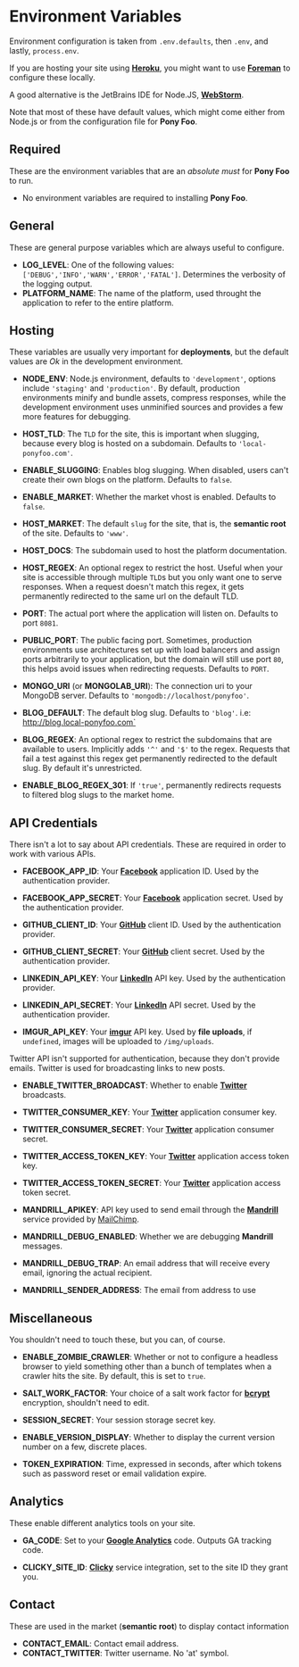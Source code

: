 Environment Variables
=====================

Environment configuration is taken from `.env.defaults`, then `.env`, and lastly, `process.env`.

If you are hosting your site using [**Heroku**](https://heroku.com "Heroku"), you might want to use [**Foreman**](https://devcenter.heroku.com/articles/config-vars#local-setup "Local Setup for Heroku sites") to configure these locally.

A good alternative is the JetBrains IDE for Node.JS, [**WebStorm**](http://www.jetbrains.com/webstorm/ "WebStorm"). 

Note that most of these have default values, which might come either from Node.js or from the configuration file for **Pony Foo**.

Required
--------

These are the environment variables that are an _absolute must_ for **Pony Foo** to run.

- No environment variables are required to installing **Pony Foo**.



General
-------

These are general purpose variables which are always useful to configure.

- **LOG_LEVEL**: One of the following values: `['DEBUG','INFO','WARN','ERROR','FATAL']`. Determines the verbosity of the logging output.
- **PLATFORM_NAME**: The name of the platform, used throught the application to refer to the entire platform.



Hosting
-------

These variables are usually very important for **deployments**, but the default values are _Ok_ in the development environment.

- **NODE_ENV**: Node.js environment, defaults to `'development'`, options include `'staging'` and `'production'`. By default, production environments minify and bundle assets, compress responses, while the development environment uses unminified sources and provides a few more features for debugging.
- **HOST_TLD**: The `TLD` for the site, this is important when slugging, because every blog is hosted on a subdomain. Defaults to `'local-ponyfoo.com'`.
- **ENABLE_SLUGGING**: Enables blog slugging. When disabled, users can't create their own blogs on the platform. Defaults to `false`.

- **ENABLE_MARKET**: Whether the market vhost is enabled. Defaults to `false`.
- **HOST_MARKET**: The default `slug` for the site, that is, the **semantic root** of the site. Defaults to `'www'`.

- **HOST_DOCS**: The subdomain used to host the platform documentation.

- **HOST_REGEX**: An optional regex to restrict the host. Useful when your site is accessible through multiple `TLD`s but you only want one to serve responses. When a request doesn't match this regex, it gets permanently redirected to the same url on the default TLD.
- **PORT**: The actual port where the application will listen on. Defaults to port `8081`.
- **PUBLIC_PORT**: The public facing port. Sometimes, production environments use architectures set up with load balancers and assign ports arbitrarily to your application, but the domain will still use port `80`, this helps avoid issues when redirecting requests. Defaults to `PORT`.

- **MONGO_URI** (or **MONGOLAB_URI**): The connection uri to your MongoDB server. Defaults to `'mongodb://localhost/ponyfoo'`.

- **BLOG_DEFAULT**: The default blog slug. Defaults to `'blog'`. i.e: http://blog.local-ponyfoo.com`
- **BLOG_REGEX**: An optional regex to restrict the subdomains that are available to users. Implicitly adds `'^'` and `'$'` to the regex. Requests that fail a test against this regex get permanently redirected to the default slug. By default it's unrestricted.
- **ENABLE_BLOG_REGEX_301**: If `'true'`, permanently redirects requests to filtered blog slugs to the market home.



API Credentials
---------------

There isn't a lot to say about API credentials. These are required in order to work with various APIs.

- **FACEBOOK_APP_ID**: Your [**Facebook**](https://developers.facebook.com/apps) application ID. Used by the authentication provider.
- **FACEBOOK_APP_SECRET**: Your [**Facebook**](https://developers.facebook.com/apps) application secret. Used by the authentication provider.

- **GITHUB_CLIENT_ID**: Your [**GitHub**](https://github.com/settings/applications) client ID. Used by the authentication provider.
- **GITHUB_CLIENT_SECRET**: Your [**GitHub**](https://github.com/settings/applications) client secret. Used by the authentication provider.

- **LINKEDIN_API_KEY**: Your [**LinkedIn**](https://www.linkedin.com/secure/developer) API key. Used by the authentication provider.
- **LINKEDIN_API_SECRET**: Your [**LinkedIn**](https://www.linkedin.com/secure/developer) API secret. Used by the authentication provider.

- **IMGUR_API_KEY**: Your [**imgur**](https://imgur.com/register/api_anon) API key. Used by **file uploads**, if `undefined`, images will be uploaded to `/img/uploads`.

Twitter API isn't supported for authentication, because they don't provide emails. Twitter is used for broadcasting links to new posts.

- **ENABLE_TWITTER_BROADCAST**: Whether to enable [**Twitter**](https://dev.twitter.com) broadcasts.
- **TWITTER_CONSUMER_KEY**: Your [**Twitter**](https://dev.twitter.com) application consumer key.
- **TWITTER_CONSUMER_SECRET**: Your [**Twitter**](https://dev.twitter.com) application consumer secret.
- **TWITTER_ACCESS_TOKEN_KEY**: Your [**Twitter**](https://dev.twitter.com) application access token key.
- **TWITTER_ACCESS_TOKEN_SECRET**: Your [**Twitter**](https://dev.twitter.com) application access token secret.

- **MANDRILL_APIKEY**: API key used to send email through the [**Mandrill**](https://mandrillapp.com "Mandrill App") service provided by [MailChimp](http://mailchimp.com/ "MailChimp").
- **MANDRILL_DEBUG_ENABLED**: Whether we are debugging **Mandrill** messages.
- **MANDRILL_DEBUG_TRAP**: An email address that will receive every email, ignoring the actual recipient.
- **MANDRILL_SENDER_ADDRESS**: The email from address to use



Miscellaneous
-------------

You shouldn't need to touch these, but you can, of course.

- **ENABLE_ZOMBIE_CRAWLER**: Whether or not to configure a headless browser to yield something other than a bunch of templates when a crawler hits the site. By default, this is set to `true`.

- **SALT_WORK_FACTOR**: Your choice of a salt work factor for [**bcrypt**](https://github.com/ncb000gt/node.bcrypt.js) encryption, shouldn't need to edit.

- **SESSION_SECRET**: Your session storage secret key.

- **ENABLE_VERSION_DISPLAY**: Whether to display the current version number on a few, discrete places.

- **TOKEN_EXPIRATION**: Time, expressed in seconds, after which tokens such as password reset or email validation expire.



Analytics
---------

These enable different analytics tools on your site.

- **GA_CODE**: Set to your [**Google Analytics**](https://www.google.com/analytics) code. Outputs GA tracking code.

- **CLICKY_SITE_ID**: [**Clicky**](http://clicky.com/ "Clicky Web Analytics") service integration, set to the site ID they grant you.



Contact
---------

These are used in the market (**semantic root**) to display contact information

- **CONTACT_EMAIL**: Contact email address.
- **CONTACT_TWITTER**: Twitter username. No 'at' symbol.
